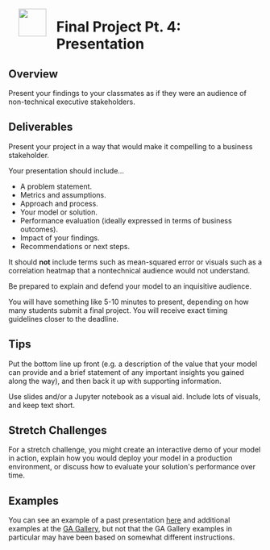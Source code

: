<img src="http://imgur.com/1ZcRyrc.png" style="float: left; margin: 20px; height: 55px">

# Final Project Pt. 4: Presentation

## Overview

Present your findings to your classmates as if they were an audience of non-technical executive stakeholders.

## Deliverables

Present your project in a way that would make it compelling to a business stakeholder.

Your presentation should include...
   - A problem statement.
   - Metrics and assumptions.
   - Approach and process.
   - Your model or solution.
   - Performance evaluation (ideally expressed in terms of business outcomes).
   - Impact of your findings.
   - Recommendations or next steps.

It should **not** include terms such as mean-squared error or visuals such as a correlation heatmap that a nontechnical audience would not understand.

Be prepared to explain and defend your model to an inquisitive audience.

You will have something like 5-10 minutes to present, depending on how many students submit a final project. You will receive exact timing guidelines closer to the deadline.
 
<!--Aim for **5-6 minutes**. There will be a **hard cutoff** at **7 minutes**. I want to reward preparing against these expectations, so these times **will not change** even if we have fewer presenters than we are anticipating at this point.-->

## Tips

Put the bottom line up front (e.g. a description of the value that your model can provide and a brief statement of any important insights you gained along the way), and then back it up with supporting information.

Use slides and/or a Jupyter notebook as a visual aid. Include lots of visuals, and keep text short.

## Stretch Challenges

For a stretch challenge, you might create an interactive demo of your model in action, explain how you would deploy your model in a production environment, or discuss how to evaluate your solution's performance over time.

## Examples

You can see an example of a past presentation [here](./pt4_example.pdf) and additional examples at the [GA Gallery](https://gallery.generalassemb.ly/DS?metro=), but not that the GA Gallery examples in particular may have been based on somewhat different instructions.
